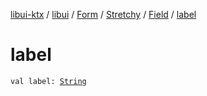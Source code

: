 [libui-ktx](../../../../index.md) / [libui](../../../index.md) / [Form](../../index.md) / [Stretchy](../index.md) / [Field](index.md) / [label](./label.md)

# label

`val label: `[`String`](https://kotlinlang.org/api/latest/jvm/stdlib/kotlin/-string/index.html)